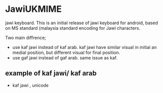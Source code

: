 # JawiUKMIME

jawi keyboard. This is an initial release of jawi keyboard for android, based on MS standard (malaysia standard encoding for Jawi characters.

Two main diffrence;
* use kaf jawi instead of kaf arab. kaf jawi have similar visual in initial an medial position, but different visual for final position.
* use gaf jawi instead of gaf arab. same issue as kaf.

## example of kaf jawi/ kaf arab
* kaf jawi , unicode 

